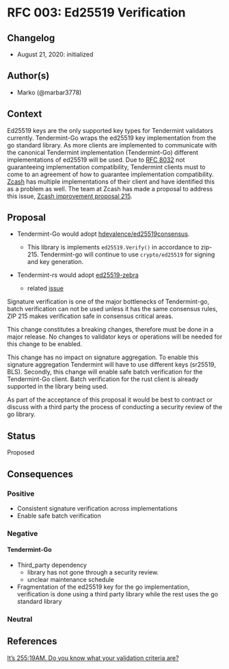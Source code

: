 # RFC 003: Ed25519 Verification

## Changelog

- August 21, 2020: initialized

## Author(s)

- Marko (@marbar3778)

## Context

Ed25519 keys are the only supported key types for Tendermint validators currently. Tendermint-Go wraps the ed25519 key implementation from the go standard library. As more clients are implemented to communicate with the canonical Tendermint implementation (Tendermint-Go) different implementations of ed25519 will be used. Due to [RFC 8032](https://www.rfc-editor.org/rfc/rfc8032.html) not guaranteeing implementation compatibility, Tendermint clients must to come to an agreement of how to guarantee implementation compatibility. [Zcash](https://z.cash/) has multiple implementations of their client and have identified this as a problem as well. The team at Zcash has made a proposal to address this issue, [Zcash improvement proposal 215](https://zips.z.cash/zip-0215).

## Proposal

- Tendermint-Go would adopt [hdevalence/ed25519consensus](https://github.com/hdevalence/ed25519consensus).
    - This library is implements `ed25519.Verify()` in accordance to zip-215. Tendermint-go will continue to use `crypto/ed25519` for signing and key generation.

- Tendermint-rs would adopt [ed25519-zebra](https://github.com/ZcashFoundation/ed25519-zebra)
    - related [issue](https://github.com/informalsystems/tendermint-rs/issues/355)

Signature verification is one of the major bottlenecks of Tendermint-go, batch verification can not be used unless it has the same consensus rules, ZIP 215 makes verification safe in consensus critical areas.

This change constitutes a breaking changes, therefore must be done in a major release. No changes to validator keys or operations will be needed for this change to be enabled.

This change has no impact on signature aggregation. To enable this signature aggregation Tendermint will have to use different keys (sr25519, BLS). Secondly, this change will enable safe batch verification for the Tendermint-Go client. Batch verification for the rust client is already supported in the library being used.

As part of the acceptance of this proposal it would be best to contract or discuss with a third party the process of conducting a security review of the go library.

## Status

Proposed

## Consequences

### Positive

- Consistent signature verification across implementations
- Enable safe batch verification

### Negative

#### Tendermint-Go

- Third_party dependency
    - library has not gone through a security review.
    - unclear maintenance schedule
- Fragmentation of the ed25519 key for the go implementation, verification is done using a third party library while the rest
  uses the go standard library

### Neutral

## References

[It’s 255:19AM. Do you know what your validation criteria are?](https://hdevalence.ca/blog/2020-10-04-its-25519am)
